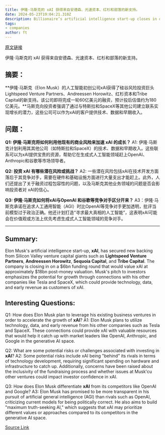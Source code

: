```yaml
---
title: 伊隆·马斯克的 xAI 获得来自安德森、光速资本、红杉和部落的新支持。
date: 2024-05-23T19:04:21.310Z
description: Billionaire’s artificial intelligence start-up closes in on $6bn funding round as it seeks more financial firepower
tags: 
- companies
author: ft
---
```


[原文链接](https://ft.com/content/0b6f634e-dbf0-4238-a319-1dc1bbc0b62e)

伊隆·马斯克的 xAI 获得来自安德森、光速资本、红杉和部落的新支持。

## 摘要： 

**伊隆·马斯克（Elon Musk）的人工智能初创公司xAI获得了硅谷风险投资巨头Lightspeed Venture Partners、Andreessen Horowitz、红杉资本和Tribe Capital的新支持。该公司即将完成一轮60亿美元的融资，预计投后估值约为180亿美元。**马斯克向投资者强调了通过与特斯拉和SpaceX等其他公司建立联系实现增长的潜力，这些公司可以作为xAI的客户提供技术、数据和早期收入。

## 问题： 

**Q1: 伊隆·马斯克将如何利用他现有的商业风险来加速 xAI 的成长？**
A1: 伊隆·马斯克计划利用其其他公司（如特斯拉和SpaceX）的技术、数据和早期收入。这些联系可以为xAI提供宝贵的资源，帮助它在生成式人工智能领域赶上OpenAI、Anthropic和谷歌等市场领导者。

**Q2: 投资 xAI 有哪些潜在风险或挑战？**
A2: 一些潜在风险包括xAI在技术开发方面落后于其竞争对手，需要在硬件和基础设施方面进行大量支出才能赶上。此外，人们还提出了关于融资过程包容性的问题，以及马斯克其他业务领域的问题是否会影响投资者对 xAI的信心。

**Q3: 伊隆·马斯克如何将xAI与OpenAI 和谷歌等竞争对手区分开来？** 
A3：伊隆·马斯克承诺在追求人工通用智能（AGI）时比OpenAI等竞争对手更加透明，批评当前模型过于政治正确。他还计划打造“寻求最大真相的人工智能”，这表明xAI可能会在价值观或方法上优先考虑生成式人工智能领域的竞争对手。

---

## Summary:
Elon Musk's artificial intelligence start-up, **xAI**, has secured new backing from Silicon Valley venture capital giants such as **Lightspeed Venture Partners**, **Andreessen Horowitz**, **Sequoia Capital**, and **Tribe Capital**. The company is closing in on a $6bn funding round that would value xAI at approximately $18bn post-money valuation. Musk's pitch to investors emphasizes the potential for growth through connections with his other companies like Tesla and SpaceX, which could provide technology, data, and early revenue as customers of xAI.

## Interesting Questions:
Q1: How does Elon Musk plan to leverage his existing business ventures in order to accelerate the growth of **xAI**?
A1: Elon Musk plans to utilize technology, data, and early revenue from his other companies such as Tesla and SpaceX. These connections could provide xAI with valuable resources that would help it catch up with market leaders like OpenAI, Anthropic, and Google in the generative AI space.

Q2: What are some potential risks or challenges associated with investing in **xAI**?
A2: Some potential risks include xAI being "behind" its rivals in terms of technology development, requiring significant spending on hardware and infrastructure to catch up. Additionally, concerns have been raised about the inclusivity of the fundraising process and whether issues at Musk'cu other ventures could impact investor confidence in xAI.

Q3: How does Elon Musk differentiate **xAI** from its competitors like OpenAI and Google?
A3: Elon Musk has promised to be more transparent in his pursuit of artificial general intelligence (AGI) than rivals such as OpenAI, criticizing current models for being politically correct. He also aims to build "maximum truth-seeking AI," which suggests that xAI may prioritize different values or approaches compared to its competitors in the generative AI space.

[Source Link](https://ft.com/content/0b6f634e-dbf0-4238-a319-1dc1bbc0b62e)


